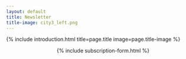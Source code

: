 ```yaml
---
layout: default
title: Newsletter
title-image: city3_left.png
---
```

{% include introduction.html title=page.title image=page.title-image %}

<div class="hero-body">
  <div class="container">
    <div class="columns is-vcentered">
      <div class="column is-6">
        <style type="text/css">
          .campaign {line-height: 125%; margin: 5px;}
        </style>
        <script language="javascript" src="//unswdata.us19.list-manage.com/generate-js/?u=8dc568d0db37b26ed75ba4d94&fid=7236&show=10" type="text/javascript"></script>
      </div>
      <div class="column is-5 is-offset-1">
        {% include subscription-form.html %}
      </div>
    </div>
  </div>
</div>
